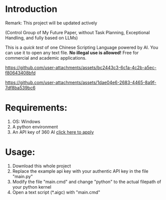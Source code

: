 # Introduction
Remark: This project will be updated actively

(Control Group of My Future Paper, without Task Planning, Exceptional Handling, and fully based on LLMs)

This is a _quick test_ of one Chinese Scripting Language powered by AI. You can use it to open any text file. **No illegal use is allowed!** Free for commercial and academic applications.

https://github.com/user-attachments/assets/bc2443c3-6c1a-4c2b-a5ec-f80643408bfd

https://github.com/user-attachments/assets/1dae04e6-2683-4465-8a9f-7df8ba539bc6

# Requirements:
1. OS: Windows
2. A python environment
3. An API key of 360 AI [click here to apply](https://ai.360.com/open)
# Usage:
1. Download this whole project
2. Replace the example api key with your authentic API key in the file "main.py"
3. Modify the file "main.cmd" and change "python" to the actual filepath of your python kernel
4. Open a text script (*.aigc) with "main.cmd"
